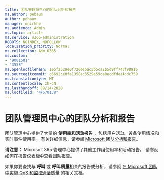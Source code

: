 ```yaml
---
title: 团队管理员中心的团队分析和报告
ms.author: pebaum
author: pebaum
manager: mnirkhe
ms.audience: Admin
ms.topic: article
ms.service: o365-administration
ROBOTS: NOINDEX, NOFOLLOW
localization_priority: Normal
ms.collection: Adm_O365
ms.custom:
- "9001501"
- "3558"
ms.openlocfilehash: 1e5f2529e0f7206ebac3b5ca2b5d9ff746f98916
ms.sourcegitcommit: c6692ce0fa1358ec3529e59ca0ecdfdea4cdc759
ms.translationtype: MT
ms.contentlocale: zh-CN
ms.lasthandoff: 09/14/2020
ms.locfileid: "47670138"
---
```

# <a name="teams-analytics-and-reports-in-the-teams-admin-center"></a>团队管理员中心的团队分析和报告

团队管理中心提供了大量的 **使用率和活动报告** ，包括用户活动、设备使用情况和实时事件使用率。 有关详细信息，请参阅 [Microsoft 团队分析和报告](https://docs.microsoft.com/microsoftteams/teams-analytics-and-reports/teams-reporting-reference)。

**请注意：** Microsoft 365 管理中心提供了其他工作组使用率和活动报告。 请参阅 [如何在报告仪表板中查看团队报告](https://docs.microsoft.com/microsoftteams/teams-activity-reports#how-to-view-the-teams-reports-in-the-reports-dashboard)。

如果你要查找与 **呼叫** 或 **呼叫质量**相关的报告或分析，请参阅 [在 Microsoft 团队中实施 QoS 和监控通话质量](https://docs.microsoft.com/microsoftteams/monitor-call-quality-qos) 的相关文档。

